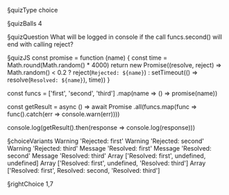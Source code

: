 §quizType
choice

§quizBalls
4

§quizQuestion
What will be logged in console if the call funcs.second() will end with calling reject?



§quizJS
const promise = function (name) {
  const time = Math.round(Math.random() * 4000)
  return new Promise((resolve, reject) => Math.random() < 0.2
    ? reject(`Rejected: ${name}`)
    : setTimeout(() => resolve(`Resolved: ${name}`), time))
}

const funcs = ['first', 'second', 'third']
  .map(name => () => promise(name))

const getResult = async () => await Promise
  .all(funcs.map(func => func().catch(err => console.warn(err))))

console.log(getResult().then(response => console.log(response)))




§choiceVariants
Warning 'Rejected: first'
Warning 'Rejected: second'
Warning 'Rejected: third'
Message 'Resolved: first'
Message 'Resolved: second'
Message 'Resolved: third'
Array ['Resolved: first', undefined, undefined]
Array ['Resolved: first', undefined, 'Resolved: third']
Array ['Resolved: first', Resolved: second, 'Resolved: third']


§rightChoice
1,7
